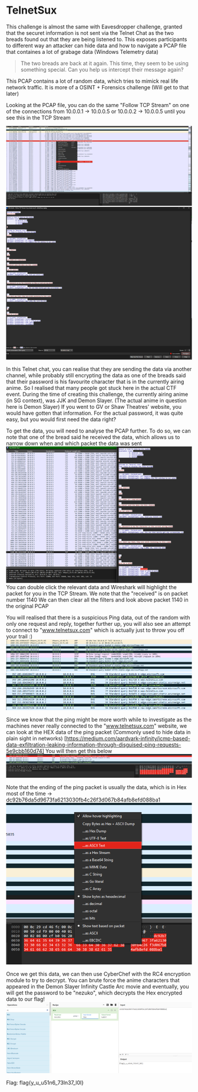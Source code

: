 # TelnetSux

This challenge is almost the same with Eavesdropper challenge, granted that the securet information is not sent via the Telnet Chat as the two breads found out that they are being listened to. This exposes participants to different way an attacker can hide data and how to navigate a PCAP file that containes a lot of grabage data (Windows Telemetry data)

> The two breads are back at it again. This time, they seem to be using something special. Can you help us intercept their message again?

This PCAP contains a lot of random data, which tries to mimick real life network traffic. It is more of a OSINT + Forensics challenge (Will get to that later)

Looking at the PCAP file, you can do the same "Follow TCP Stream" on one of the connections from 10.0.0.1 -> 10.0.0.5 or 10.0.0.2 -> 10.0.0.5 until you see this in the TCP Stream

![](./img/telnetComms1.png)
![](./img/telnetComms2.png)

In this Telnet chat, you can realise that they are sending the data via another channel, while probably still encrypting the data as one of the breads said that their password is his favourite character that is in the currently airing anime. So I realised that many people got stuck here in the actual CTF event. During the time of creating this challenge, the currently airing anime (in SG context), was JJK and Demon Slayer. (The actual anime in question here is Demon Slayer)
If you went to GV or Shaw Theatres' website, you would have gotten that information. For the actual password, it was quite easy, but you would first need the data right?

To get the data, you will need to analyse the PCAP further. To do so, we can note that one of the bread said he received the data, which allows us to narrow down when and which packet the data was sent
![](./img/telnetComms3.png)
You can double click the relevant data and Wireshark will highlight the packet for you in the TCP Stream. We note that the "received" is on packet number 1140
We can then clear all the filters and look above packet 1140 in the original PCAP

You will realised that there is a suspicious Ping data, out of the random with only one request and reply, together further up, you will also see an attempt to connect to "www.telnetsux.com" which is actually just to throw you off your trail :)
![](./img/pingData.png)
![](./img/mislead.png)

Since we know that the ping might be more worth while to investigate as the machines never really connected to the "www.telnetsux.com" website, we can look at the HEX data of the ping packet (Commonly used to hide data in plain sight in networks) [https://medium.com/aardvark-infinity/icmp-based-data-exfiltration-leaking-information-through-disguised-ping-requests-5e9cbb160d74]
You will then get this below
![](./img/pingData2.png)

Note that the ending of the ping packet is usually the data, which is in Hex most of the time -> dc92b76da5d9673fa6213030fb4c26f3d067b84afb8efd088ba1
![](./img/copyData.png)

Once we get this data, we can then use CyberChef with the RC4 encryption module to try to decrypt. You can brute force the anime characters that appeared in the Demon Slayer Infinity Castle Arc movie and eventually, you will get the password to be "nezuko", which decrypts the Hex encrypted data to our flag!
![](./img/CyberChef.png)


Flag: flag{y_u_u51n6_73ln37_l0l}